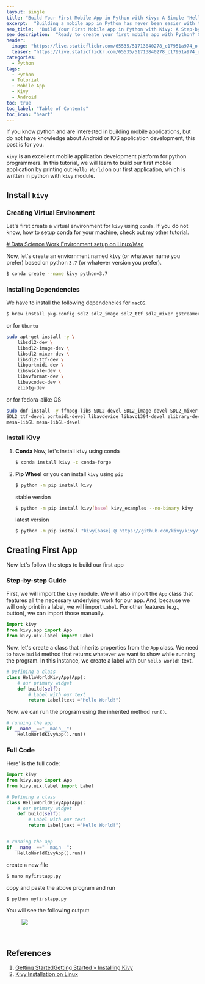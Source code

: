 ```yaml
---
layout: single
title: "Build Your First Mobile App in Python with Kivy: A Simple 'Hello World' Program"
excerpt:  "Building a mobile app in Python has never been easier with the Kivy framework. This open-source Python library allows developers to create beautiful and functional mobile apps for Android and iOS platforms. In this tutorial, I will walk us through building our first mobile app with Kivy by creating a simple "Hello World" program."
seo_title:  "Build Your First Mobile App in Python with Kivy: A Step-by-Step Guide"
seo_description:  "Ready to create your first mobile app with Python? Check out this step-by-step guide to building a "Hello World" app with the Kivy framework. Learn how to design and code a simple app that runs on Android and iOS devices."
header:
  image: "https://live.staticflickr.com/65535/51713840278_c17951a974_o.png"
  teaser: "https://live.staticflickr.com/65535/51713840278_c17951a974_o.png"
categories:
  - Python
tags:
  - Python
  - Tutorial
  - Mobile App
  - Kivy
  - Android
toc: true
toc_label: "Table of Contents"
toc_icon: "heart"
---
```



If you know python and are interested in building mobile applications, but do not have knowledge about Android or IOS application development, this post is for you.

`kivy` is an excellent mobile application development platform for python programmers. In this tutorial, we will learn to build our first mobile application by printing out `Hello World` on our first application, which is written in python with `kivy` module.

## Install `kivy`
### Creating Virtual Environment
Let's first create a virtual environment for `kivy` using `conda`. If you do not know, how to setup conda for your machine, check out my other tutorial.

[# Data Science Work Environment setup on Linux/Mac](https://shantoroy.com/data%20science/data-science-environment-python-r-julia/)

Now, let's create an enviornment named `kivy` (or whatever name you prefer) based on python `3.7` (or whatever version you prefer).
```bash
$ conda create --name kivy python=3.7
```

### Installing Dependencies
We have to install the following dependencies for `macOS`.
```bash
$ brew install pkg-config sdl2 sdl2_image sdl2_ttf sdl2_mixer gstreamer
```
or for `Ubuntu`
```bash
sudo apt-get install -y \
    libsdl2-dev \
    libsdl2-image-dev \
    libsdl2-mixer-dev \
    libsdl2-ttf-dev \
    libportmidi-dev \
    libswscale-dev \
    libavformat-dev \
    libavcodec-dev \
    zlib1g-dev
```
or for fedora-alike OS
```bash
sudo dnf install -y ffmpeg-libs SDL2-devel SDL2_image-devel SDL2_mixer-devel \
SDL2_ttf-devel portmidi-devel libavdevice libavc1394-devel zlibrary-devel ccache \
mesa-libGL mesa-libGL-devel
```

### Install Kivy
1. **Conda**
Now, let's install `kivy` using conda
	```bash
	$ conda install kivy -c conda-forge
	```


2. **Pip Wheel**
or you can install `kivy` using `pip`
	```bash
	$ python -m pip install kivy
	```

	stable version
	```bash
	$ python -m pip install kivy[base] kivy_examples --no-binary kivy
	```
	latest version
	```bash
	$ python -m pip install "kivy[base] @ https://github.com/kivy/kivy/archive/master.zip"
	```





## Creating First App
Now let's follow the steps to build our first app
### Step-by-step Guide
First, we will import the `kivy` module. We will also import the `App` class that features all the necessary underlying work for our app. And, because we will only print in a label, we will import `Label`. For other features (e.g., button), we can import those manually.
```python
import kivy
from kivy.app import App
from kivy.uix.label import Label			
```

Now, let's create a class that inherits properties from the `App` class. We need to have `build` method that returns whatever we want to show while running the program. In this instance, we create a label with our `hello world!` text.
```python
# Defining a class
class HelloWorldKivyApp(App):
	# our primary widget
	def build(self):
		# Label with our text
		return Label(text ="Hello World!")		
```

Now, we can run the program using the inherited method `run()`.
```python
# running the app
if __name__=="__main__":
	HelloWorldKivyApp().run()			
```

### Full Code
Here' is the full code:
```python
import kivy
from kivy.app import App
from kivy.uix.label import Label

# Defining a class
class HelloWorldKivyApp(App):
	# our primary widget
	def build(self):
		# Label with our text
		return Label(text ="Hello World!")		


# running the app
if __name__=="__main__":
	HelloWorldKivyApp().run()			
```

create a new file 
```bash
$ nano myfirstapp.py
```
copy and paste the above program and run
```bash
$ python myfirstapp.py
```

You will see the following output:

<figure>
  <a href="https://live.staticflickr.com/65535/51713574716_f46e93a1fb_o.png"><img src="https://live.staticflickr.com/65535/51713574716_f46e93a1fb_o.png"></a>
</figure>
<br/>




## References
1. [Getting StartedGetting Started »  Installing Kivy](https://kivy.org/doc/stable/gettingstarted/installation.html#kivy-source-install)
2. [Kivy Installation on Linux](https://kivy.org/doc/stable/installation/installation-linux.html)
<!--stackedit_data:
eyJoaXN0b3J5IjpbLTUzMTk2Mjg2Myw3NjA1ODczNzIsMTk0MD
Q5MTgyMl19
-->
